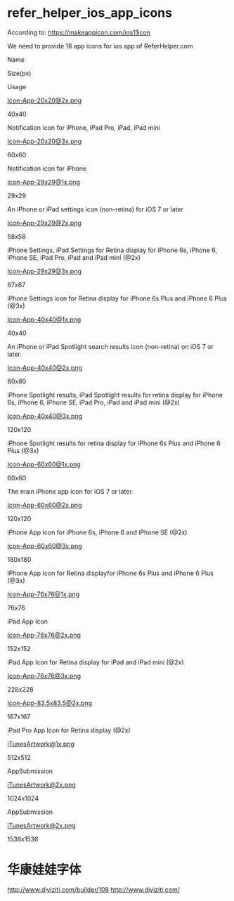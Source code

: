 # refer_helper_ios_app_icons

According to: https://makeappicon.com/ios11icon

We need to provide 18 app icons for ios app of ReferHelper.com

Name

Size(px)

Usage

Icon-App-20x20@2x.png

40x40

Notification icon for iPhone, iPad Pro, iPad, iPad mini

Icon-App-20x20@3x.png

60x60

Notification icon for iPhone

Icon-App-29x29@1x.png

29x29

An iPhone or iPad settings icon (non-retina) for iOS 7 or later

Icon-App-29x29@2x.png

58x58

iPhone Settings, iPad Settings for Retina display
for iPhone 6s, iPhone 6, iPhone SE, iPad Pro, iPad and iPad mini (@2x)

Icon-App-29x29@3x.png

87x87

iPhone Settings icon for Retina display
for iPhone 6s Plus and iPhone 6 Plus (@3x)

Icon-App-40x40@1x.png

40x40

An iPhone or iPad Spotlight search results icon (non-retina) on iOS 7 or later.

Icon-App-40x40@2x.png

80x80

iPhone Spotlight results, iPad Spotlight results for retina display
for iPhone 6s, iPhone 6, iPhone SE, iPad Pro, iPad and iPad mini (@2x)

Icon-App-40x40@3x.png

120x120

iPhone Spotlight results for retina display
for iPhone 6s Plus and iPhone 6 Plus (@3x)

Icon-App-60x60@1x.png

60x60

The main iPhone app icon for iOS 7 or later.

Icon-App-60x60@2x.png

120x120

iPhone App Icon
for iPhone 6s, iPhone 6 and iPhone SE (@2x)

Icon-App-60x60@3x.png

180x180

iPhone App Icon
for Retina displayfor iPhone 6s Plus and iPhone 6 Plus (@3x)

Icon-App-76x76@1x.png

76x76

iPad App Icon

Icon-App-76x76@2x.png

152x152

iPad App Icon for Retina display
for iPad and iPad mini (@2x)

Icon-App-76x76@3x.png

228x228

Icon-App-83.5x83.5@2x.png

167x167

iPad Pro App Icon for Retina display (@2x)

iTunesArtwork@1x.png

512x512

AppSubmission

iTunesArtwork@2x.png

1024x1024

AppSubmission

iTunesArtwork@2x.png

1536x1536

# 华康娃娃字体
http://www.diyiziti.com/builder/108
http://www.diyiziti.com/

